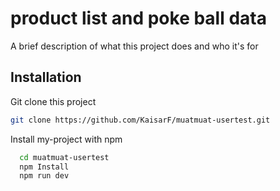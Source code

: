 
# product list and poke ball data

A brief description of what this project does and who it's for


## Installation

Git clone this project

```bash
git clone https://github.com/KaisarF/muatmuat-usertest.git
```

Install my-project with npm

```bash
  cd muatmuat-usertest
  npm Install
  npm run dev
```
    